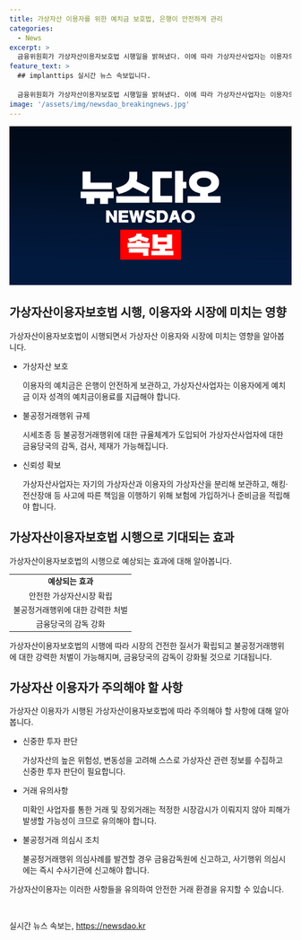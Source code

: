 ```yaml
---
title: 가상자산 이용자를 위한 예치금 보호법, 은행이 안전하게 관리
categories:
  - News
excerpt: >
  금융위원회가 가상자산이용자보호법 시행일을 밝혀냈다. 이에 따라 가상자산사업자는 이용자의 예치금을 은행에 보관하고, 시세조종 등 불공정거래행위에 대한 규율체계가 도입된다. 또한, 해킹에 대비하기 위해 보험가입과 준비금 적립이 의무화된다. 가상자산거래소는 이상거래 감시와 금융당국에 통보하는 역할을 갖게 되며, 불공정거래행위자에 대한 강력한 처벌이 가능해진다. 이로 인해 가상자산시장의 질서가 개선될 것으로 기대되며, 금융당국은 효과적인 시행을 위해 노력할 예정이라고 밝혀졌다.
feature_text: >
  ## implanttips 실시간 뉴스 속보입니다.

  금융위원회가 가상자산이용자보호법 시행일을 밝혀냈다. 이에 따라 가상자산사업자는 이용자의 예치금을 은행에 보관하고, 시세조종 등 불공정거래행위에 대한 규율체계가 도입된다. 또한, 해킹에 대비하기 위해 보험가입과 준비금 적립이 의무화된다. 가상자산거래소는 이상거래 감시와 금융당국에 통보하는 역할을 갖게 되며, 불공정거래행위자에 대한 강력한 처벌이 가능해진다. 이로 인해 가상자산시장의 질서가 개선될 것으로 기대되며, 금융당국은 효과적인 시행을 위해 노력할 예정이라고 밝혀졌다.
image: '/assets/img/newsdao_breakingnews.jpg'
---
```


<p><img src="/assets/img/newsdao_breakingnews.jpg" alt="implanttips 속보" /></p>

<h2 data-ke-size="size26">가상자산이용자보호법 시행, 이용자와 시장에 미치는 영향</h2>

<p data-ke-size="size16">가상자산이용자보호법이 시행되면서 가상자산 이용자와 시장에 미치는 영향을 알아봅니다.</p>

<ul>
    <li>가상자산 보호</li>
    <p data-ke-size="size16">이용자의 예치금은 은행이 안전하게 보관하고, 가상자산사업자는 이용자에게 예치금 이자 성격의 예치금이용료를 지급해야 합니다.</p>
    <li>불공정거래행위 규제</li>
    <p data-ke-size="size16">시세조종 등 불공정거래행위에 대한 규율체계가 도입되어 가상자산사업자에 대한 금융당국의 감독, 검사, 제재가 가능해집니다.</p>
    <li>신뢰성 확보</li>
    <p data-ke-size="size16">가상자산사업자는 자기의 가상자산과 이용자의 가상자산을 분리해 보관하고, 해킹·전산장애 등 사고에 따른 책임을 이행하기 위해 보험에 가입하거나 준비금을 적립해야 합니다.</p>
</ul>

<h2 data-ke-size="size26">가상자산이용자보호법 시행으로 기대되는 효과</h2>

<p data-ke-size="size16">가상자산이용자보호법의 시행으로 예상되는 효과에 대해 알아봅니다.</p>

<table>
    <tr>
        <td style="text-align: center; height: 17px;"><b>예상되는 효과</b></td>
    </tr>
    <tr>
        <td style="text-align: center; height: 17px;">안전한 가상자산시장 확립</td>
    </tr>
    <tr>
        <td style="text-align: center; height: 17px;">불공정거래행위에 대한 강력한 처벌</td>
    </tr>
    <tr>
        <td style="text-align: center; height: 17px;">금융당국의 감독 강화</td>
    </tr>
</table>

<p data-ke-size="size16">가상자산이용자보호법의 시행에 따라 시장의 건전한 질서가 확립되고 불공정거래행위에 대한 강력한 처벌이 가능해지며, 금융당국의 감독이 강화될 것으로 기대됩니다.</p>

<h2 data-ke-size="size26">가상자산 이용자가 주의해야 할 사항</h2>

<p data-ke-size="size16">가상자산 이용자가 시행된 가상자산이용자보호법에 따라 주의해야 할 사항에 대해 알아봅니다.</p>

<ul>
    <li>신중한 투자 판단</li>
    <p data-ke-size="size16">가상자산의 높은 위험성, 변동성을 고려해 스스로 가상자산 관련 정보를 수집하고 신중한 투자 판단이 필요합니다.</p>
    <li>거래 유의사항</li>
    <p data-ke-size="size16">미확인 사업자를 통한 거래 및 장외거래는 적정한 시장감시가 이뤄지지 않아 피해가 발생할 가능성이 크므로 유의해야 합니다.</p>
    <li>불공정거래 의심시 조치</li>
    <p data-ke-size="size16">불공정거래행위 의심사례를 발견할 경우 금융감독원에 신고하고, 사기행위 의심시에는 즉시 수사기관에 신고해야 합니다.</p>
</ul>

<p data-ke-size="size16">가상자산이용자는 이러한 사항들을 유의하여 안전한 거래 환경을 유지할 수 있습니다.</p>

<p data-ke-size="size16">&nbsp;</p>
실시간 뉴스 속보는, <a href="https://newsdao.kr" rel="dofollow">https://newsdao.kr</a>


